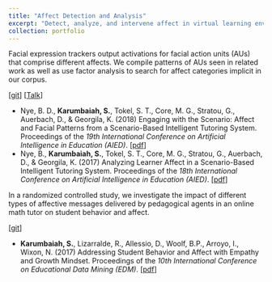 ```yaml
---
title: "Affect Detection and Analysis"
excerpt: "Detect, analyze, and intervene affect in virtual learning environments using facial expression analysis, self reports and interaction"
collection: portfolio
---
```


Facial expression trackers output activations for facial action units (AUs) that comprise different affects. We compile patterns of AUs seen in related work as well as use factor analysis to search for affect categories implicit in our corpus.

\[[git](https://github.com/benjamid/SuperLearningAnalytics.git)] \[[Talk](https://vimeo.com/178362096)] 
* Nye, B. D., __Karumbaiah, S.__, Tokel, S. T., Core, M. G., Stratou, G., Auerbach, D., & Georgila, K. (2018) Engaging with the Scenario: Affect and Facial Patterns from a Scenario-Based Intelligent Tutoring System. Proceedings of the _19th International Conference on Artificial Intelligence in Education (AIED)_. \[[pdf](http://people.ict.usc.edu/~kgeorgila/publications/nye_aied18.pdf)] 
* Nye, B., __Karumbaiah, S.__, Tokel, S. T., Core, M. G., Stratou, G., Auerbach, D., & Georgila, K. (2017) Analyzing Learner Affect in a Scenario-Based Intelligent Tutoring System. Proceedings of the _18th International Conference on Artificial Intelligence in Education (AIED)_. \[[pdf](http://people.ict.usc.edu/~kgeorgila/publications/nye_aied17.pdf)] 

In a randomized controlled study, we investigate the impact of different types of affective messages delivered by pedagogical agents in an online math tutor on student behavior and affect.

\[[git](https://github.com/rezecib/MathspringDataProcessing.git)]
* __Karumbaiah, S.__, Lizarralde, R., Allessio, D., Woolf, B.P., Arroyo, I., Wixon, N. (2017) Addressing Student Behavior and Affect with Empathy and Growth Mindset. Proceedings of the _10th International Conference on Educational Data Mining (EDM)_. \[[pdf](https://files.eric.ed.gov/fulltext/ED596572.pdf)] 



